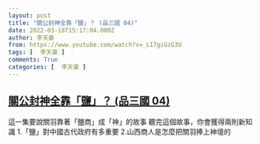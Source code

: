```yaml
---
layout: post
title: "關公封神全靠「鹽」？ (品三國 04)"
date: 2022-03-18T15:17:04.000Z
author: 李天豪
from: https://www.youtube.com/watch?v=_LI7giGzG3U
tags: [  李天豪 ]
comments: True
categories: [  李天豪 ]
---
```

<!--1647616624000-->
[關公封神全靠「鹽」？ (品三國 04)](https://www.youtube.com/watch?v=_LI7giGzG3U)
------

<div>
這一集要說關羽靠著「鹽商」成「神」的故事 聽完這個故事，你會獲得兩則新知識 1.「鹽」對中國古代政府有多重要 2.山西商人是怎麼把關羽捧上神壇的
</div>
